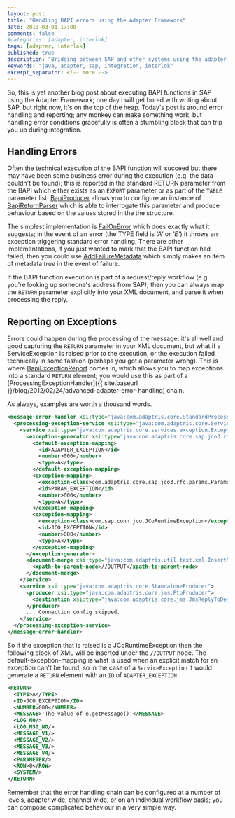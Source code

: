 ```yaml
---
layout: post
title: "Handling BAPI errors using the Adapter Framework"
date: 2013-03-01 17:00
comments: false
#categories: [adapter, interlok]
tags: [adapter, interlok]
published: true
description: "Bridging between SAP and other systems using the adapter framework; part 3"
keywords: "java, adapter, sap, integration, interlok"
excerpt_separator: <!-- more -->
---
```


So, this is yet another blog post about executing BAPI functions in SAP using the Adapter Framework; one day I will get bored with writing about SAP, but right now, it's on the top of the heap. Today's post is around error handling and reporting; any monkey can make something work, but handling error conditions gracefully is often a stumbling block that can trip you up during integration.

<!-- more -->

## Handling Errors ##

Often the technical execution of the BAPI function will succeed but there may have been some business error during the execution (e.g. the data couldn't be found); this is reported in the standard RETURN parameter from the BAPI which either exists as an `EXPORT` parameter or as part of the `TABLE` parameter list. [BapiProducer][] allows you to configure an instance of [BapiReturnParser][] which is able to interrogate this parameter and produce behaviour based on the values stored in the the structure.

The simplest implementation is [FailOnError][] which does exactly what it suggests; in the event of an error (the TYPE field is _'A'_ or _'E'_) it throws an exception triggering standard error handling. There are other implementations, if you just wanted to mark that the BAPI function had failed, then you could use [AddFailureMetadata][] which simply makes an item of metadata _true_ in the event of failure.

If the BAPI function execution is part of a request/reply workflow (e.g. you're looking up someone's address from SAP); then you can always map the `RETURN` parameter explicitly into your XML document, and parse it when processing the reply.

## Reporting on Exceptions ##

Errors could happen during the processing of the message; it's all well and good capturing the `RETURN` parameter in your XML document, but what if a ServiceException is raised prior to the execution, or the execution failed technically in some fashion (perhaps you got a parameter wrong). This is where [BapiExceptionReport][] comes in, which allows you to map exceptions into a standard `RETURN` element; you would use this as part of a [ProcessingExceptionHandler]({{ site.baseurl }}/blog/2012/02/24/advanced-adapter-error-handling) chain.

As always, examples are worth a thousand words.

```xml
<message-error-handler xsi:type="java:com.adaptris.core.StandardProcessingExceptionHandler">
  <processing-exception-service xsi:type="java:com.adaptris.core.ServiceList">
    <service xsi:type="java:com.adaptris.core.services.exception.ExceptionReportService">
      <exception-generator xsi:type="java:com.adaptris.core.sap.jco3.rfc.bapi.exception.BapiExceptionReport">
        <default-exception-mapping>
          <id>ADAPTER_EXCEPTION</id>
          <number>000</number>
          <type>A</type>
        </default-exception-mapping>
        <exception-mapping>
          <exception-class>com.adaptris.core.sap.jco3.rfc.params.ParameterException</exception-class>
          <id>PARAM_EXCEPTION</id>
          <number>000</number>
          <type>A</type>
        </exception-mapping>
        <exception-mapping>
          <exception-class>com.sap.conn.jco.JCoRuntimeException</exception-class>
          <id>JCO_EXCEPTION</id>
          <number>000</number>
          <type>A</type>
        </exception-mapping>
      </exception-generator>
      <document-merge xsi:type="java:com.adaptris.util.text.xml.InsertNode">
        <xpath-to-parent-node>//OUTPUT</xpath-to-parent-node>
      </document-merge>
    </service>
    <service xsi:type="java:com.adaptris.core.StandaloneProducer">
      <producer xsi:type="java:com.adaptris.core.jms.PtpProducer">
        <destination xsi:type="java:com.adaptris.core.jms.JmsReplyToDestination"/>
      </producer>
      ... Connection config skipped.
    </service>
  </processing-exception-service>
</message-error-handler>
```

So if the exception that is raised is a JCoRuntimeException then the following block of XML will be inserted under the `//OUTPUT` node. The default-exception-mapping is what is used when an explicit match for an exception can't be found, so in the case of a `ServiceException` it would generate a `RETURN` element with an `ID` of `ADAPTER_EXCEPTION`.

```xml
<RETURN>
  <TYPE>A</TYPE>
  <ID>JCO_EXCEPTION</ID>
  <NUMBER>000</NUMBER>
  <MESSAGE>'The value of e.getMessage()'</MESSAGE>
  <LOG_NO/>
  <LOG_MSG_NO/>
  <MESSAGE_V1/>
  <MESSAGE_V2/>
  <MESSAGE_V3/>
  <MESSAGE_V4/>
  <PARAMETER/>
  <ROW>0</ROW>
  <SYSTEM/>
</RETURN>
```

Remember that the error handling chain can be configured at a number of levels, adapter wide, channel wide, or on an individual workflow basis; you can compose complicated behaviour in a very simple way.

[BapiProducer]: http://development.adaptris.net/javadocs/v2-snapshot/com/adaptris/core/sap/jco3/rfc/bapi/BapiProducer.html
[BapiReturnParser]: http://development.adaptris.net/javadocs/v2-snapshot/com/adaptris/core/sap/jco3/rfc/bapi/BapiReturnParser.html
[FailOnError]: http://development.adaptris.net/javadocs/v2-snapshot/com/adaptris/core/sap/jco3/rfc/bapi/FailOnError.html
[AddFailureMetadata]: http://development.adaptris.net/javadocs/v2-snapshot/com/adaptris/core/sap/jco3/rfc/bapi/AddFailureMetadata.html
[BapiExceptionReport]: http://development.adaptris.net/javadocs/v2-snapshot/com/adaptris/core/sap/jco3/rfc/bapi/exception/BapiExceptionReport.html
